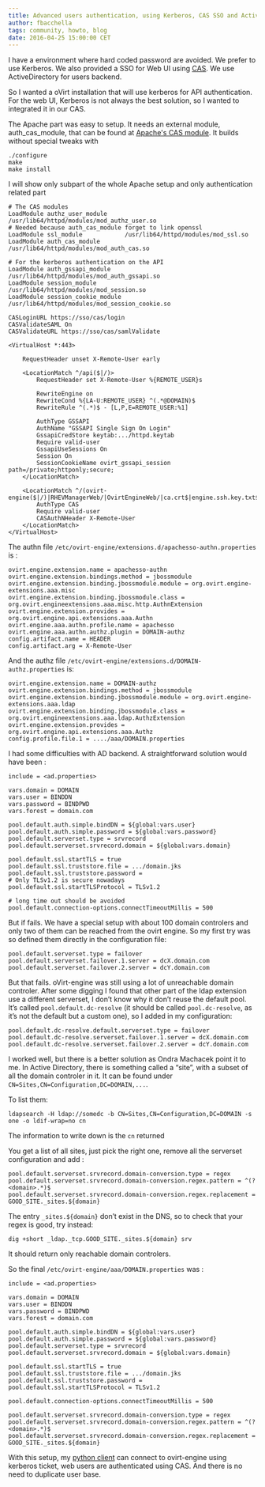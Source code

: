 ```yaml
---
title: Advanced users authentication, using Kerberos, CAS SSO and Active Directory
author: fbacchella
tags: community, howto, blog
date: 2016-04-25 15:00:00 CET
---
```

    
I have a environment where hard coded password are avoided. We prefer to use Kerberos. We also provided a SSO for Web UI using [CAS](http://jasig.github.io/cas/4.2.x/index.html). We use ActiveDirectory for users backend.

So I wanted a oVirt installation that will use kerberos for API authentication. For the web UI, Kerberos is not always the best solution, so I wanted to integrated it in our CAS.

The Apache part was easy to setup. It needs an external module, auth\_cas\_module, that can be found at [Apache's CAS module](https://wiki.jasig.org/display/CASC/mod_auth_cas). It builds without special tweaks with

    ./configure
    make
    make install

I will show only subpart of the whole Apache setup and only authentication related part

    # The CAS modules
    LoadModule authz_user_module      /usr/lib64/httpd/modules/mod_authz_user.so
    # Needed because auth_cas_module forget to link openssl
    LoadModule ssl_module            /usr/lib64/httpd/modules/mod_ssl.so
    LoadModule auth_cas_module       /usr/lib64/httpd/modules/mod_auth_cas.so

    # For the kerberos authentication on the API
    LoadModule auth_gssapi_module    /usr/lib64/httpd/modules/mod_auth_gssapi.so
    LoadModule session_module        /usr/lib64/httpd/modules/mod_session.so
    LoadModule session_cookie_module /usr/lib64/httpd/modules/mod_session_cookie.so

    CASLoginURL https://sso/cas/login
    CASValidateSAML On
    CASValidateURL https://sso/cas/samlValidate

    <VirtualHost *:443>
    
        RequestHeader unset X-Remote-User early
        
        <LocationMatch ^/api($|/)>
            RequestHeader set X-Remote-User %{REMOTE_USER}s

            RewriteEngine on
            RewriteCond %{LA-U:REMOTE_USER} ^(.*@DOMAIN)$
            RewriteRule ^(.*)$ - [L,P,E=REMOTE_USER:%1]

            AuthType GSSAPI
            AuthName "GSSAPI Single Sign On Login"
            GssapiCredStore keytab:.../httpd.keytab
            Require valid-user
            GssapiUseSessions On
            Session On
            SessionCookieName ovirt_gssapi_session path=/private;httponly;secure;
        </LocationMatch>
        
        <LocationMatch ^/(ovirt-engine($|/)|RHEVManagerWeb/|OvirtEngineWeb/|ca.crt$|engine.ssh.key.txt$|rhevm.ssh.key.txt$)>
            AuthType CAS
            Require valid-user
            CASAuthNHeader X-Remote-User
        </LocationMatch>
    </VirtualHost>

The authn file ``/etc/ovirt-engine/extensions.d/apachesso-authn.properties`` is :

    ovirt.engine.extension.name = apachesso-authn
    ovirt.engine.extension.bindings.method = jbossmodule
    ovirt.engine.extension.binding.jbossmodule.module = org.ovirt.engine-extensions.aaa.misc
    ovirt.engine.extension.binding.jbossmodule.class = org.ovirt.engineextensions.aaa.misc.http.AuthnExtension
    ovirt.engine.extension.provides = org.ovirt.engine.api.extensions.aaa.Authn
    ovirt.engine.aaa.authn.profile.name = apachesso
    ovirt.engine.aaa.authn.authz.plugin = DOMAIN-authz
    config.artifact.name = HEADER
    config.artifact.arg = X-Remote-User

And the authz file ``/etc/ovirt-engine/extensions.d/DOMAIN-authz.properties`` is:

    ovirt.engine.extension.name = DOMAIN-authz
    ovirt.engine.extension.bindings.method = jbossmodule
    ovirt.engine.extension.binding.jbossmodule.module = org.ovirt.engine-extensions.aaa.ldap
    ovirt.engine.extension.binding.jbossmodule.class = org.ovirt.engineextensions.aaa.ldap.AuthzExtension
    ovirt.engine.extension.provides = org.ovirt.engine.api.extensions.aaa.Authz
    config.profile.file.1 = ..../aaa/DOMAIN.properties

I had some difficulties with AD backend. A straightforward solution would have been :

    include = <ad.properties>

    vars.domain = DOMAIN
    vars.user = BINDDN
    vars.password = BINDPWD
    vars.forest = domain.com

    pool.default.auth.simple.bindDN = ${global:vars.user}
    pool.default.auth.simple.password = ${global:vars.password}
    pool.default.serverset.type = srvrecord
    pool.default.serverset.srvrecord.domain = ${global:vars.domain}

    pool.default.ssl.startTLS = true
    pool.default.ssl.truststore.file = .../domain.jks
    pool.default.ssl.truststore.password = 
    # Only TLSv1.2 is secure nowadays
    pool.default.ssl.startTLSProtocol = TLSv1.2

    # long time out should be avoided
    pool.default.connection-options.connectTimeoutMillis = 500

But if fails. We have a special setup with about 100 domain controlers and only two of them can be reached from the ovirt engine. So my first try was so defined them directly in the configuration file:

    pool.default.serverset.type = failover
    pool.default.serverset.failover.1.server = dcX.domain.com
    pool.default.serverset.failover.2.server = dcY.domain.com

But that fails. oVirt-engine was still using a lot of unreachable domain controler. After some digging I found that other part of the ldap extension use a different serverset, I don’t know why it don’t reuse the default pool. It’s called ``pool.default.dc-resolve`` (it should be called ``pool.dc-resolve``, as it’s not the default but a custom one), so I added in my configuration:

    pool.default.dc-resolve.default.serverset.type = failover
    pool.default.dc-resolve.serverset.failover.1.server = dcX.domain.com
    pool.default.dc-resolve.serverset.failover.2.server = dcY.domain.com

I worked well, but there is a better solution as Ondra Machacek point it to me. In Active Directory, there is something called a “site”, with a subset of all the domain controler in it. It can be found under ``CN=Sites,CN=Configuration,DC=DOMAIN,...``.

To list them:

    ldapsearch -H ldap://somedc -b CN=Sites,CN=Configuration,DC=DOMAIN -s one -o ldif-wrap=no cn
    
The information to write down is the `cn` returned

You get a list of all sites, just pick the right one, remove all the serverset configuration and add :

    pool.default.serverset.srvrecord.domain-conversion.type = regex
    pool.default.serverset.srvrecord.domain-conversion.regex.pattern = ^(?<domain>.*)$
    pool.default.serverset.srvrecord.domain-conversion.regex.replacement = GOOD_SITE._sites.${domain}

The entry ``_sites.${domain}`` don’t exist in the DNS, so to check that your regex is good, try instead:

    dig +short _ldap._tcp.GOOD_SITE._sites.${domain} srv

It should return only reachable domain controlers.

So the final ``/etc/ovirt-engine/aaa/DOMAIN.properties`` was :

    include = <ad.properties>

    vars.domain = DOMAIN
    vars.user = BINDDN
    vars.password = BINDPWD
    vars.forest = domain.com

    pool.default.auth.simple.bindDN = ${global:vars.user}
    pool.default.auth.simple.password = ${global:vars.password}
    pool.default.serverset.type = srvrecord
    pool.default.serverset.srvrecord.domain = ${global:vars.domain}

    pool.default.ssl.startTLS = true
    pool.default.ssl.truststore.file = .../domain.jks
    pool.default.ssl.truststore.password = 
    pool.default.ssl.startTLSProtocol = TLSv1.2

    pool.default.connection-options.connectTimeoutMillis = 500

    pool.default.serverset.srvrecord.domain-conversion.type = regex
    pool.default.serverset.srvrecord.domain-conversion.regex.pattern = ^(?<domain>.*)$
    pool.default.serverset.srvrecord.domain-conversion.regex.replacement = GOOD_SITE._sites.${domain}

With this setup, my [python client](https://github.com/fbacchella/ovirtcmd) can connect to ovirt-engine using kerberos ticket, web users are authenticated using CAS. And there is no need to duplicate user base.
